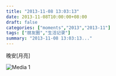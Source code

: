 ```yaml
---
title: "2013-11-08 13:03:13"
date: 2013-11-08T10:00:00+08:00
draft: false
categories: ["moments","2013","2013-11"]
tags: ["朋友圈","生活记录"]
summary: "2013-11-08 13:03:13..."
---
```


晚安[月亮]

![Media 1](/Moments/photos/2013-11-08/201311081303130.jpg)
